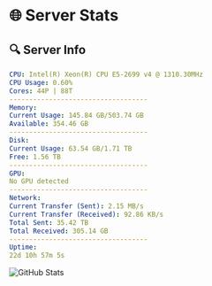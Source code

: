 # 🌐 Server Stats
## 🔍 Server Info
```yaml
CPU: Intel(R) Xeon(R) CPU E5-2699 v4 @ 1310.30MHz
CPU Usage: 0.60%
Cores: 44P | 88T
-----------------------------------
Memory:
Current Usage: 145.84 GB/503.74 GB
Available: 354.46 GB
-----------------------------------
Disk:
Current Usage: 63.54 GB/1.71 TB
Free: 1.56 TB
-----------------------------------
GPU:
No GPU detected
-----------------------------------
Network:
Current Transfer (Sent): 2.15 MB/s
Current Transfer (Received): 92.86 KB/s
Total Sent: 35.42 TB
Total Received: 305.14 GB
-----------------------------------
Uptime:
22d 10h 57m 5s
```
![GitHub Stats](https://img.shields.io/badge/Updated-2025-03-30_08:19:54-blue)